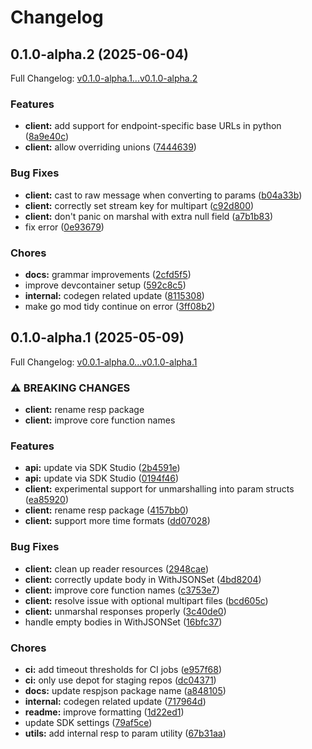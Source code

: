 # Changelog

## 0.1.0-alpha.2 (2025-06-04)

Full Changelog: [v0.1.0-alpha.1...v0.1.0-alpha.2](https://github.com/NeuralNetLab/ideogram-sdk-go/compare/v0.1.0-alpha.1...v0.1.0-alpha.2)

### Features

* **client:** add support for endpoint-specific base URLs in python ([8a9e40c](https://github.com/NeuralNetLab/ideogram-sdk-go/commit/8a9e40c2aa0454214a28d9534370fba35d086f26))
* **client:** allow overriding unions ([7444639](https://github.com/NeuralNetLab/ideogram-sdk-go/commit/74446396a0b9a19f0849bfbfe1b21b9a96401b7b))


### Bug Fixes

* **client:** cast to raw message when converting to params ([b04a33b](https://github.com/NeuralNetLab/ideogram-sdk-go/commit/b04a33b06b5d09472339b694c18430d022ccae1a))
* **client:** correctly set stream key for multipart ([c92d800](https://github.com/NeuralNetLab/ideogram-sdk-go/commit/c92d800e7bba4191ff11837186578affbf4df88b))
* **client:** don't panic on marshal with extra null field ([a7b1b83](https://github.com/NeuralNetLab/ideogram-sdk-go/commit/a7b1b83ab93a3b1901c69bbc39e49908b9f6e298))
* fix error ([0e93679](https://github.com/NeuralNetLab/ideogram-sdk-go/commit/0e93679303d1d0a06ff6506567fae60292536b64))


### Chores

* **docs:** grammar improvements ([2cfd5f5](https://github.com/NeuralNetLab/ideogram-sdk-go/commit/2cfd5f57722b60139d2a7663fc816b3765d7993e))
* improve devcontainer setup ([592c8c5](https://github.com/NeuralNetLab/ideogram-sdk-go/commit/592c8c5a37cc33bef1aaca90a1282b8720eaca4c))
* **internal:** codegen related update ([8115308](https://github.com/NeuralNetLab/ideogram-sdk-go/commit/8115308d2f141d463a619691692b56dcd9b80a44))
* make go mod tidy continue on error ([3ff08b2](https://github.com/NeuralNetLab/ideogram-sdk-go/commit/3ff08b2a7c42ccc86eac2eefea3f3fd4748db736))

## 0.1.0-alpha.1 (2025-05-09)

Full Changelog: [v0.0.1-alpha.0...v0.1.0-alpha.1](https://github.com/NeuralNetLab/ideogram-sdk-go/compare/v0.0.1-alpha.0...v0.1.0-alpha.1)

### ⚠ BREAKING CHANGES

* **client:** rename resp package
* **client:** improve core function names

### Features

* **api:** update via SDK Studio ([2b4591e](https://github.com/NeuralNetLab/ideogram-sdk-go/commit/2b4591e71e5736337335c904a7ea629b27ca7c2d))
* **api:** update via SDK Studio ([0194f46](https://github.com/NeuralNetLab/ideogram-sdk-go/commit/0194f4682a54b0f46777e5fb46799c86781b9cfc))
* **client:** experimental support for unmarshalling into param structs ([ea85920](https://github.com/NeuralNetLab/ideogram-sdk-go/commit/ea85920a93b26e4e36cb754439fd93f993ae5124))
* **client:** rename resp package ([4157bb0](https://github.com/NeuralNetLab/ideogram-sdk-go/commit/4157bb0f742e05b3330961e854d7be6163ef15d9))
* **client:** support more time formats ([dd07028](https://github.com/NeuralNetLab/ideogram-sdk-go/commit/dd07028a1a1896cc406c88414b51245ebfdead40))


### Bug Fixes

* **client:** clean up reader resources ([2948cae](https://github.com/NeuralNetLab/ideogram-sdk-go/commit/2948cae2d8ad345a021f49b2ea3bf72321448c9e))
* **client:** correctly update body in WithJSONSet ([4bd8204](https://github.com/NeuralNetLab/ideogram-sdk-go/commit/4bd8204b2530b224c66c9e6e8eb7b5340ca9f659))
* **client:** improve core function names ([c3753e7](https://github.com/NeuralNetLab/ideogram-sdk-go/commit/c3753e77714ca8dfb29403a65637e951ad8011ee))
* **client:** resolve issue with optional multipart files ([bcd605c](https://github.com/NeuralNetLab/ideogram-sdk-go/commit/bcd605c62f4a02dc4397a5176de541e043e0205e))
* **client:** unmarshal responses properly ([3c40de0](https://github.com/NeuralNetLab/ideogram-sdk-go/commit/3c40de016ce5a2a3c5319132b489c46bb72bde36))
* handle empty bodies in WithJSONSet ([16bfc37](https://github.com/NeuralNetLab/ideogram-sdk-go/commit/16bfc377b62f8a6979518191eda0899766ea6104))


### Chores

* **ci:** add timeout thresholds for CI jobs ([e957f68](https://github.com/NeuralNetLab/ideogram-sdk-go/commit/e957f68212a1e334772df6dc71b01a6d04b34223))
* **ci:** only use depot for staging repos ([dc04371](https://github.com/NeuralNetLab/ideogram-sdk-go/commit/dc04371e54455ee1462daffa2fdbe6a997537d33))
* **docs:** update respjson package name ([a848105](https://github.com/NeuralNetLab/ideogram-sdk-go/commit/a848105167f1e3781fafcdd9fc17d96b1f58af6a))
* **internal:** codegen related update ([717964d](https://github.com/NeuralNetLab/ideogram-sdk-go/commit/717964d785419376a47537d9610c31a3018d8b2b))
* **readme:** improve formatting ([1d22ed1](https://github.com/NeuralNetLab/ideogram-sdk-go/commit/1d22ed10ed8e148d113d41fa19250dc41bc38777))
* update SDK settings ([79af5ce](https://github.com/NeuralNetLab/ideogram-sdk-go/commit/79af5ceba84a48203999ec4ec872fd9ef4e34728))
* **utils:** add internal resp to param utility ([67b31aa](https://github.com/NeuralNetLab/ideogram-sdk-go/commit/67b31aaa2c5073396c2519dce62a01aae7452933))
